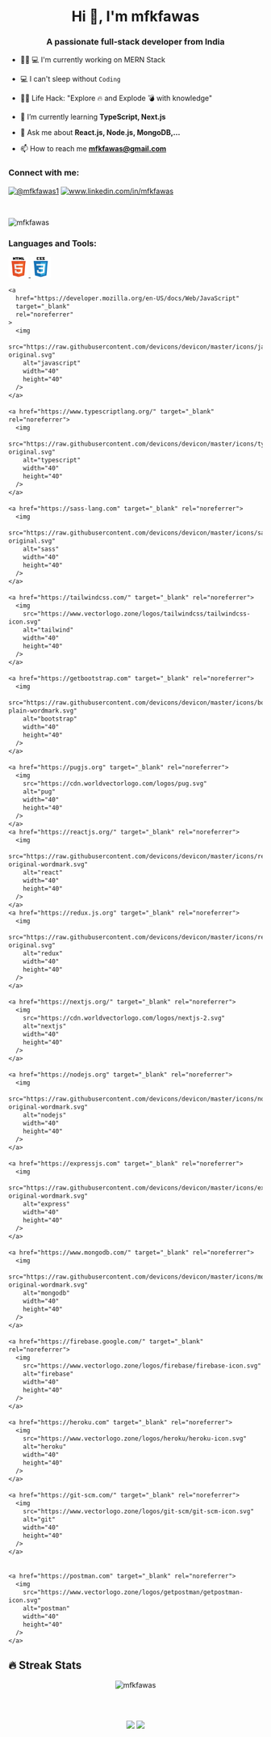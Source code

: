 <h1 align="center">Hi 👋, I'm mfkfawas</h1>
<h3 align="center">A passionate full-stack developer from India</h3>

<!-- ## :sassy_man:  About me -->
<!-- - :school: Morning! I don’t think we’ve met before, I’m a `full-stack developer` who living in the 3rd floor of `JavaScript` . -->
- :technologist: 💻 I'm currently working on MERN Stack

- :computer: I can't sleep without `Coding`

- :student: Life Hack: "Explore 🔥 and Explode 💣 with knowledge"
<!-- - :nerd_face: I am living in `JavaScript` -->

- 🌱 I’m currently learning **TypeScript, Next.js**

- 💬 Ask me about **React.js, Node.js, MongoDB,...**

- 📫 How to reach me **mfkfawas@gmail.com**

<h3 align="left">Connect with me:</h3>
<p align="left">
<a href="https://twitter.com/@mfkfawas1" target="blank"><img align="center" src="https://raw.githubusercontent.com/rahuldkjain/github-profile-readme-generator/master/src/images/icons/Social/twitter.svg" alt="@mfkfawas1" height="30" width="40" /></a>
<a href="https://linkedin.com/in/www.linkedin.com/in/mfkfawas" target="blank"><img align="center" src="https://raw.githubusercontent.com/rahuldkjain/github-profile-readme-generator/master/src/images/icons/Social/linked-in-alt.svg" alt="www.linkedin.com/in/mfkfawas" height="30" width="40" /></a>
</p>

<br>


<p align="left"> <img src="https://komarev.com/ghpvc/?username=mfkfawas&label=Profile%20views&color=0e75b6&style=flat" alt="mfkfawas" /> </p>

<!-- <p align="left"> <a href="https://github.com/ryo-ma/github-profile-trophy"><img src="https://github-profile-trophy.vercel.app/?username=mfkfawas" alt="mfkfawas" /></a> </p> -->

<!-- <p align="left"> <a href="https://twitter.com/@mfkfawas1" target="blank"><img src="https://img.shields.io/twitter/follow/@mfkfawas1?logo=twitter&style=for-the-badge" alt="@mfkfawas1" /></a> </p> -->



<h3 align="left">Languages and Tools:</h3>
<p align="left"><a href="https://www.w3.org/html/" target="_blank" rel="noreferrer">
      <img
        src="https://raw.githubusercontent.com/devicons/devicon/master/icons/html5/html5-original-wordmark.svg"
        alt="html5"
        width="40"
        height="40"
      />
    </a>
    <a href="https://www.w3schools.com/css/" target="_blank" rel="noreferrer">
      <img
        src="https://raw.githubusercontent.com/devicons/devicon/master/icons/css3/css3-original-wordmark.svg"
        alt="css3"
        width="40"
        height="40"
      />
    </a>

    <a
      href="https://developer.mozilla.org/en-US/docs/Web/JavaScript"
      target="_blank"
      rel="noreferrer"
    >
      <img
        src="https://raw.githubusercontent.com/devicons/devicon/master/icons/javascript/javascript-original.svg"
        alt="javascript"
        width="40"
        height="40"
      />
    </a>

    <a href="https://www.typescriptlang.org/" target="_blank" rel="noreferrer">
      <img
        src="https://raw.githubusercontent.com/devicons/devicon/master/icons/typescript/typescript-original.svg"
        alt="typescript"
        width="40"
        height="40"
      />
    </a>

    <a href="https://sass-lang.com" target="_blank" rel="noreferrer">
      <img
        src="https://raw.githubusercontent.com/devicons/devicon/master/icons/sass/sass-original.svg"
        alt="sass"
        width="40"
        height="40"
      />
    </a>

    <a href="https://tailwindcss.com/" target="_blank" rel="noreferrer">
      <img
        src="https://www.vectorlogo.zone/logos/tailwindcss/tailwindcss-icon.svg"
        alt="tailwind"
        width="40"
        height="40"
      />
    </a>

    <a href="https://getbootstrap.com" target="_blank" rel="noreferrer">
      <img
        src="https://raw.githubusercontent.com/devicons/devicon/master/icons/bootstrap/bootstrap-plain-wordmark.svg"
        alt="bootstrap"
        width="40"
        height="40"
      />
    </a>

    <a href="https://pugjs.org" target="_blank" rel="noreferrer">
      <img
        src="https://cdn.worldvectorlogo.com/logos/pug.svg"
        alt="pug"
        width="40"
        height="40"
      />
    </a>
    <a href="https://reactjs.org/" target="_blank" rel="noreferrer">
      <img
        src="https://raw.githubusercontent.com/devicons/devicon/master/icons/react/react-original-wordmark.svg"
        alt="react"
        width="40"
        height="40"
      />
    </a>
    <a href="https://redux.js.org" target="_blank" rel="noreferrer">
      <img
        src="https://raw.githubusercontent.com/devicons/devicon/master/icons/redux/redux-original.svg"
        alt="redux"
        width="40"
        height="40"
      />
    </a>

    <a href="https://nextjs.org/" target="_blank" rel="noreferrer">
      <img
        src="https://cdn.worldvectorlogo.com/logos/nextjs-2.svg"
        alt="nextjs"
        width="40"
        height="40"
      />
    </a>

    <a href="https://nodejs.org" target="_blank" rel="noreferrer">
      <img
        src="https://raw.githubusercontent.com/devicons/devicon/master/icons/nodejs/nodejs-original-wordmark.svg"
        alt="nodejs"
        width="40"
        height="40"
      />
    </a>

    <a href="https://expressjs.com" target="_blank" rel="noreferrer">
      <img
        src="https://raw.githubusercontent.com/devicons/devicon/master/icons/express/express-original-wordmark.svg"
        alt="express"
        width="40"
        height="40"
      />
    </a>

    <a href="https://www.mongodb.com/" target="_blank" rel="noreferrer">
      <img
        src="https://raw.githubusercontent.com/devicons/devicon/master/icons/mongodb/mongodb-original-wordmark.svg"
        alt="mongodb"
        width="40"
        height="40"
      />
    </a>

    <a href="https://firebase.google.com/" target="_blank" rel="noreferrer">
      <img
        src="https://www.vectorlogo.zone/logos/firebase/firebase-icon.svg"
        alt="firebase"
        width="40"
        height="40"
      />
    </a>

    <a href="https://heroku.com" target="_blank" rel="noreferrer">
      <img
        src="https://www.vectorlogo.zone/logos/heroku/heroku-icon.svg"
        alt="heroku"
        width="40"
        height="40"
      />
    </a>

    <a href="https://git-scm.com/" target="_blank" rel="noreferrer">
      <img
        src="https://www.vectorlogo.zone/logos/git-scm/git-scm-icon.svg"
        alt="git"
        width="40"
        height="40"
      />
    </a>


    <a href="https://postman.com" target="_blank" rel="noreferrer">
      <img
        src="https://www.vectorlogo.zone/logos/getpostman/getpostman-icon.svg"
        alt="postman"
        width="40"
        height="40"
      />
    </a>
</p>

<!-- <p><img align="left" src="https://github-readme-stats.vercel.app/api/top-langs?username=mfkfawas&show_icons=true&locale=en&layout=compact" alt="mfkfawas" /></p>

<p>&nbsp;<img align="center" src="https://github-readme-stats.vercel.app/api?username=mfkfawas&show_icons=true&locale=en" alt="mfkfawas" /></p>

<p><img align="center" src="https://github-readme-streak-stats.herokuapp.com/?user=mfkfawas&" alt="mfkfawas" /></p> -->



## 🔥 Streak Stats
<p align="center"><img src="https://github-readme-streak-stats.herokuapp.com/?user=mfkfawas&theme=algolia" alt="mfkfawas" /></p>

<br>
<br>

<p align= "center">
  <img height= "150" src="https://github-readme-stats.vercel.app/api?username=mfkfawas&theme=react&show_icons=true&include_all_commits=true" />
  <img height= "150" src="https://github-readme-stats.vercel.app/api/top-langs/?username=mfkfawas&theme=react&layout=compact&count=8" />
</p>
